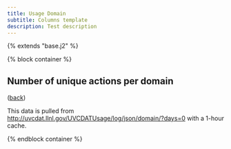 ```yaml
---
title: Usage Domain
subtitle: Columns template
description: Test description
---
```


{% extends "base.j2" %}

{% block container %}

<link rel="stylesheet" type="text/css" href="media/css/bar-chart.css" />
<h2>Number of unique actions per domain</h2> (<a href="usage.html">back</a>)
<script src="http://d3js.org/d3.v3.min.js"></script>
<script src="media/js/usage-domain.js"></script>
<div id="count" class="count"></div>
<p>This data is pulled from <a href="http://uvcdat.llnl.gov/UVCDATUsage/log/json/domain/?days=0">http://uvcdat.llnl.gov/UVCDATUsage/log/json/domain/?days=0</a> with a 1-hour cache.</p>

{% endblock container %}
